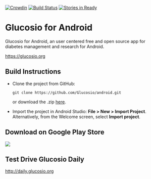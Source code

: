 [![Crowdin](https://d322cqt584bo4o.cloudfront.net/glucosio/localized.png)](https://crowdin.com/project/glucosio)
[![Build Status](https://travis-ci.org/Glucosio/android.svg)](https://travis-ci.org/Glucosio/android)
[![Stories in Ready](https://badge.waffle.io/Glucosio/android.svg?label=ready&title=Ready)](http://waffle.io/Glucosio/android)
# Glucosio for Android
Glucosio for Android, an user centered free and open source app for diabetes management and research for Android.

 https://glucosio.org
 
## Build Instructions
 
- Clone the project from GitHub: 
   ```
   git clone https://github.com/Glucosio/android.git
   ```
   or download the .zip [here](https://github.com/Glucosio/android/archive/master.zip).

- Import the project in Android Studio: **File > New > Import Project**.
  Alternatively, from the Welcome screen, select **Import project**.

## Download on Google Play Store
<a href="https://play.google.com/store/apps/details?id=org.glucosio.android" alt="Download from Google Play">
  <img src="http://www.android.com/images/brand/android_app_on_play_large.png">
</a>

## Test Drive Glucosio Daily
http://daily.glucosio.org



